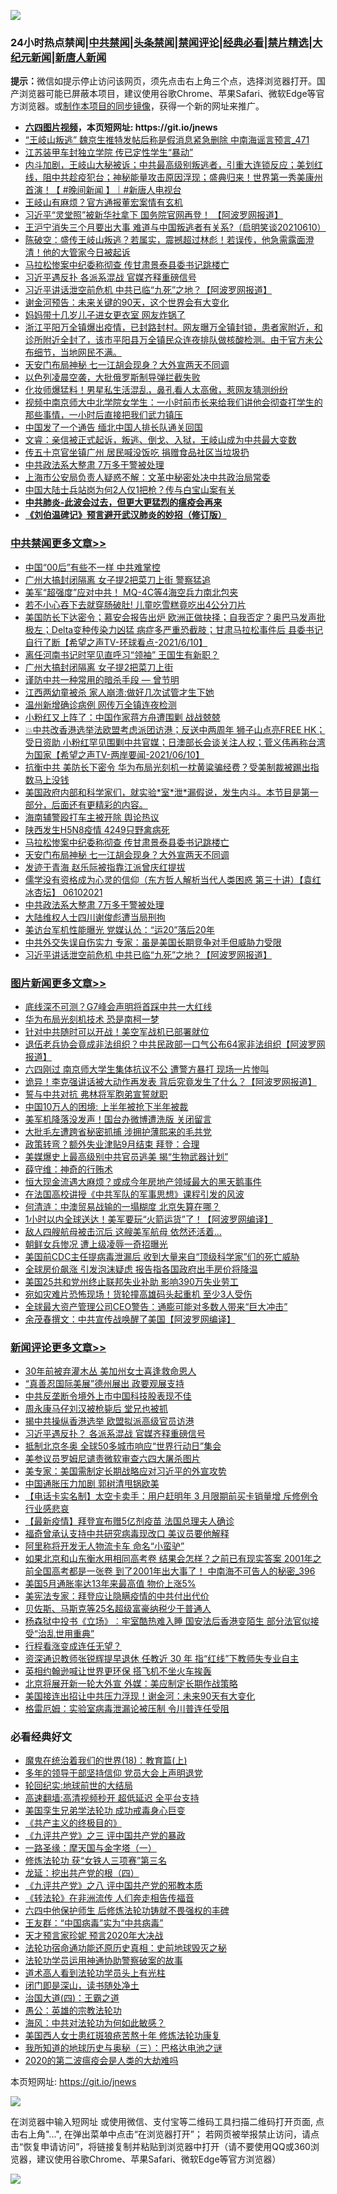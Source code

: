 ![](https://raw.githubusercontent.com/fqnews/bnews/master/64photo/fqnews-qr.jpg)

<div id="tt">
<h3>24小时热点禁闻|<a href="#%E4%B8%AD%E5%85%B1%E7%A6%81%E9%97%BB%E6%9B%B4%E5%A4%9A%E6%96%87%E7%AB%A0">中共禁闻</a>|<a href="#%E5%9B%BE%E7%89%87%E6%96%B0%E9%97%BB%E6%9B%B4%E5%A4%9A%E6%96%87%E7%AB%A0">头条禁闻</a>|<a href="#%E6%96%B0%E9%97%BB%E8%AF%84%E8%AE%BA%E6%9B%B4%E5%A4%9A%E6%96%87%E7%AB%A0">禁闻评论|<a href="#%E5%BF%85%E7%9C%8B%E7%BB%8F%E5%85%B8%E5%A5%BD%E6%96%87">经典必看|<a href="/video.md#%E7%A6%81%E7%89%87%E7%B2%BE%E9%80%89">禁片精选</a>|<a href="https://github.com/fqnews/djy/blob/master/gb/nf1351518.md#1">大纪元新闻</a>|<a href="https://github.com/fqnews/ntdtv/blob/master/gb/prog204.md#1">新唐人新闻</a></h3>
<div><b>提示：</b>微信如提示停止访问该网页，须先点击右上角三个点，选择浏览器打开。国产浏览器可能已屏蔽本项目，建议使用谷歌Chrome、苹果Safari、微软Edge等官方浏览器。或<a href="https://github.com/fqnews/bnews/blob/master/%E5%88%B6%E4%BD%9Cgit%E7%A6%81%E9%97%BB%E9%95%9C%E5%83%8F.md">制作本项目的同步镜像</a>，获得一个新的网址来推广。</div>
<ul>
<li><b><a href="http://d1.bdrive.tk/64.mp4" target="_blank">六四图片视频</a>，本页短网址: https://git.io/jnews</b></li>
<li><a href="/comments/20210610/1563791.md">“王岐山叛逃” 魏京生推特发帖后称是假消息紧急删除 中南海谣言预言_471</a></li>
<li><a href="/cbnews/20210610/1563815.md">江苏装甲车封独立学院 传已定性学生“暴动”</a></li>
<li><a href="/bannedvideo/20210610/1563814.md">内斗加剧，王岐山大秘被诉；中共最高级别叛逃者，引重大连锁反应；美划红线，阻中共趁疫犯台；神秘能量攻击原因浮现；盛典归来！世界第一秀美康州首演！【 #晚间新闻 】｜#新唐人电视台</a></li>
<li><a href="/cbnews/20210610/1563954.md">王岐山有麻烦？官方通报董宏案情有玄机</a></li>
<li><a href="/cbnews/20210610/1563988.md">习近平“灵堂照”被新华社拿下 国务院官网再登！ 【阿波罗网报道】</a></li>
<li><a href="/bannedvideo/20210610/1564069.md">王沪宁消失三个月要出大事 难道与中国叛逃者有关系?（启明笑谈20210610）</a></li>
<li><a href="/bannedvideo/20210610/1563875.md">陈破空：盛传王岐山叛逃？若属实，震撼超过林彪！若误传，他急需露面澄清！他的大管家今日被起诉</a></li>
<li><a href="/cbnews/20210610/1564131.md">马拉松惨案中纪委称彻查 传甘肃景泰县委书记跳楼亡</a></li>
<li><a href="/cbnews/20210610/1563995.md">习近平遇反扑 各派系混战 官媒齐释重磅信号</a></li>
<li><a href="/cbnews/20210610/1564015.md">习近平讲话泄空前危机 中共已临“九死”之地？【阿波罗网报道】</a></li>
<li><a href="/cnnews/hknews/20210610/1563882.md">谢金河预告：未来关键的90天，这个世界会有大变化</a></li>
<li><a href="/cnnews/20210610/1563861.md">妈妈带十几岁儿子进女更衣室 网友炸锅了</a></li>
<li><a href="/bannedvideo/20210610/1564202.md">浙江平阳万全镇爆出疫情，已封路封村。网友曝万全镇封锁，患者家附近，和诊所附近全封了，该市平阳县万全镇民众连夜排队做核酸检测。由于官方未公布细节，当地网民不满。</a></li>
<li><a href="/cbnews/20210610/1564130.md">天安门布局神秘 七一江胡会现身？大外宣两天不同调</a></li>
<li><a href="/cnnews/20210610/1564038.md">以色列凌晨空袭，大批俄罗斯制导弹拦截失败</a></li>
<li><a href="/yule/20210610/1563805.md">化妆师爆猛料！男星私生活混乱，鼻孔看人太高傲，惹网友猜测纷纷</a></li>
<li><a href="/bannedvideo/20210610/1564129.md">视频中南京师大中北学院女学生：一小时前市长来给我们讲他会彻查打学生的那些事情，一小时后直接把我们武力镇压</a></li>
<li><a href="/cbnews/20210610/1563831.md">中国发了一个通告 缅北中国人排长队通关回国</a></li>
<li><a href="/bannedvideo/20210610/1564077.md">文睿：亲信被正式起诉，叛逃、倒戈、入狱，王岐山成为中共最大变数</a></li>
<li><a href="/cbnews/20210610/1563953.md">传五十京官坐镇广州 居民喊没饭吃 捐赠食品社区当垃圾扔</a></li>
<li><a href="/cbnews/20210610/1564089.md">中共政法系大整肃 7万多干警被处理</a></li>
<li><a href="/lifebaike/20210610/1564016.md">上海市公安局负责人疑惑不解：文革中秘密处决中共政治局常委</a></li>
<li><a href="/cnnews/20210610/1564080.md">中国大陆士兵站岗为何2人仅1把枪？传与白宝山案有关</a></li>
<li><b><a href="/comments/20200211/1275071.md" target="_blank">中共肺炎-此波会过去，但更大更猛烈的瘟疫会再来</a></b></li>
<li><b><a href="/comments/20200207/1272816.md" target="_blank">《刘伯温碑记》预言避开武汉肺炎的妙招（修订版）</a></b></li>
</ul>
</div>

<div class="catlist">
<h3><a href="/cbnews/" target="_blank">中共禁闻</a><span><a href="/cbnews/" target="_blank" rel="nofollow">更多文章>></a></span></h3>
<ul>
<li><a href="/cbnews/20210611/1564417.md" target="_blank">中国“00后”有些不一样 中共难掌控</a></li>
<li><a href="/cbnews/20210611/1564386.md" target="_blank">广州大搞封闭隔离 女子提2把菜刀上街 警察猛追</a></li>
<li><a href="/cbnews/20210611/1564357.md" target="_blank">美军“超强度”应对中共！ MQ-4C等4海空兵力南北包夹</a></li>
<li><a href="/cbnews/20210611/1564356.md" target="_blank">若不小心吞下去就穿肠破肚! 儿童吃雪糕竟吃出4公分刀片</a></li>
<li><a href="/comments/20210611/1564355.md" target="_blank">美国防长下达密令；慕安会报告出炉 欧洲正做抉择；自我否定？奥巴马发声批极左；Delta变种传染力凶猛 病症多严重恐截肢；甘肃马拉松事件后 县委书记自行了断【希望之声TV-环球看点-2021/6/10】</a></li>
<li><a href="/cbnews/20210610/1564324.md" target="_blank">离任河南书记时罕见直呼习“领袖” 王国生有新职？</a></li>
<li><a href="/cbnews/20210610/1564305.md" target="_blank">广州大搞封闭隔离 女子提2把菜刀上街</a></li>
<li><a href="/comments/20210610/1564097.md" target="_blank">谨防中共一种常用的暗杀手段 — 曾节明</a></li>
<li><a href="/cbnews/20210610/1564215.md" target="_blank">江西两幼童被杀 家人崩溃:做好几次试管才生下她</a></li>
<li><a href="/cbnews/20210610/1564214.md" target="_blank">温州新增确诊病例 网传万全镇连夜检测</a></li>
<li><a href="/cbnews/20210610/1564198.md" target="_blank">小粉红又上阵了：中国作家蒋方舟遭围剿 战战兢兢</a></li>
<li><a href="/comments/20210610/1564195.md" target="_blank">💥中共改香港选举法欧盟考虑派团访港；反送中两周年 狮子山点亮FREE HK；受日资助 小粉红罕见围剿中共官媒；日澳部长会谈关注人权；菅义伟再称台湾为国家【希望之声TV-两岸要闻-2021/06/10】</a></li>
<li><a href="/cbnews/20210610/1564170.md" target="_blank">抗衡中共 美防长下密令 华为布局光刻机一枕黄粱骗经费？受美制裁被踢出指数马上没钱</a></li>
<li><a href="/comments/20210610/1564169.md" target="_blank">美国政府内部和科学家们，就实验*室*泄*漏假说，发生内斗。本节目是第一部分，后面还有更精彩的内容。</a></li>
<li><a href="/cbnews/20210610/1564143.md" target="_blank">海南辅警殴打车主被开除 舆论热议</a></li>
<li><a href="/cbnews/20210610/1564142.md" target="_blank">陕西发生H5N8疫情 4249只野禽病死</a></li>
<li><a href="/cbnews/20210610/1564131.md" target="_blank">马拉松惨案中纪委称彻查 传甘肃景泰县委书记跳楼亡</a></li>
<li><a href="/cbnews/20210610/1564130.md" target="_blank">天安门布局神秘 七一江胡会现身？大外宣两天不同调</a></li>
<li><a href="/cbnews/20210610/1564113.md" target="_blank">发迹于青海 赵乐际被指靠江派曾庆红提拔</a></li>
<li><a href="/comments/20210610/1564111.md" target="_blank">儒学没有资格成为心灵的信仰（东方哲人解析当代人类困惑  第三十讲）【袁红冰杏坛】 06102021</a></li>
<li><a href="/cbnews/20210610/1564089.md" target="_blank">中共政法系大整肃 7万多干警被处理</a></li>
<li><a href="/cbnews/20210610/1564083.md" target="_blank">大陆维权人士四川谢俊彪遭当局刑拘</a></li>
<li><a href="/cbnews/20210610/1564072.md" target="_blank">美访台军机性能曝光 党媒认怂：“运20”落后20年</a></li>
<li><a href="/cbnews/20210610/1564023.md" target="_blank">中共外交失误自伤实力 专家：虽是美国长期竞争对手但威胁力受限</a></li>
<li><a href="/cbnews/20210610/1564015.md" target="_blank">习近平讲话泄空前危机 中共已临“九死”之地？【阿波罗网报道】</a></li>

</ul>
</div>
<div class="catlist">
<h3><a href="/topimagenews/" target="_blank">图片新闻</a><span><a href="/topimagenews/" target="_blank" rel="nofollow">更多文章>></a></span></h3>
<ul>
<li><a href="/topimagenews/20210609/1563248.md" target="_blank">底线深不可测？G7峰会声明将首踩中共一大红线</a></li>
<li><a href="/topimagenews/20210609/1563122.md" target="_blank">华为布局光刻机技术 恐是南柯一梦</a></li>
<li><a href="/topimagenews/20210608/1562813.md" target="_blank">针对中共随时可以开战！美空军战机已部署就位</a></li>
<li><a href="/topimagenews/20210608/1562650.md" target="_blank">退伍老兵协会竟成非法组织？中共民政部一口气公布64家非法组织【阿波罗网报道】</a></li>
<li><a href="/topimagenews/20210608/1562320.md" target="_blank">六四刚过 南京师大学生集体抗议不公 遭警方暴打 现场一片惨叫</a></li>
<li><a href="/topimagenews/20210608/1562319.md" target="_blank">诡异！李克强讲话被大动作再发表 背后究竟发生了什么？【阿波罗网报道】</a></li>
<li><a href="/topimagenews/20210608/1562318.md" target="_blank">誓与中共对抗 弗林将军胞弟宣誓就职</a></li>
<li><a href="/topimagenews/20210608/1562317.md" target="_blank">中国10万人的困境: 上半年被抢下半年被裁</a></li>
<li><a href="/topimagenews/20210608/1562316.md" target="_blank">美军机降落没发声！国台办微博遭洗版 关闭留言</a></li>
<li><a href="/topimagenews/20210608/1562315.md" target="_blank">大批毛左遭跨省秘密抓捕 涉拥护薄熙来的毛共党</a></li>
<li><a href="/topimagenews/20210608/1562314.md" target="_blank">政策转弯？额外失业津贴9月结束 拜登：合理</a></li>
<li><a href="/topimagenews/20210607/1561590.md" target="_blank">美媒爆史上最高级别中共官员逃美 揭“生物武器计划”</a></li>
<li><a href="/topimagenews/20210606/1561402.md" target="_blank">薛守维：神奇的行贿术</a></li>
<li><a href="/topimagenews/20210606/1561365.md" target="_blank">恒大现金流遇大麻烦？或成今年房地产领域最大的黑天鹅事件</a></li>
<li><a href="/comments/20210606/1561346.md" target="_blank">在法国高校讲授《中共军队的军事思想》课程引发的风波</a></li>
<li><a href="/topimagenews/20210606/1561115.md" target="_blank">何清涟：中澳贸易战输的一塌糊度 北京失算在哪？</a></li>
<li><a href="/topimagenews/20210605/1560838.md" target="_blank">1小时以内全球送达！美军要玩“火箭运货”了！【阿波罗网编译】</a></li>
<li><a href="/topimagenews/20210605/1560764.md" target="_blank">敌人四艘航母被击沉后 这艘美军航母 依然还活着&#8230;</a></li>
<li><a href="/topimagenews/20210605/1560763.md" target="_blank">朝鲜女兵惨况 遭上级凌辱一奇招曝光</a></li>
<li><a href="/topimagenews/20210604/1560399.md" target="_blank">美国前CDC主任提病毒泄漏后 收到大量来自“顶级科学家”们的死亡威胁</a></li>
<li><a href="/topimagenews/20210604/1559716.md" target="_blank">全球房价飙涨 引发泡沫疑虑 报告指各国政府出手房价将降温</a></li>
<li><a href="/topimagenews/20210604/1559658.md" target="_blank">美国25共和党州终止联邦失业补助 影响390万失业劳工</a></li>
<li><a href="/topimagenews/20210604/1559625.md" target="_blank">宛如灾难片恐怖现场！货轮撞高雄码头起重机 至少3人受伤</a></li>
<li><a href="/topimagenews/20210604/1559624.md" target="_blank">全球最大资产管理公司CEO警告：通膨可能对多数人带来“巨大冲击”</a></li>
<li><a href="/topimagenews/20210603/1559198.md" target="_blank">余茂春撰文：中共宣传战唤醒了美国【阿波罗网编译】</a></li>

</ul>
</div>
<div class="catlist">
<h3><a href="/comments/" target="_blank">新闻评论</a><span><a href="/comments/" target="_blank" rel="nofollow">更多文章>></a></span></h3>
<ul>
<li><a href="/comments/20210611/1564454.md" target="_blank">30年前被弃灌木丛 美加州女士喜逢救命恩人</a></li>
<li><a href="/comments/20210611/1564453.md" target="_blank">“真善忍国际美展”德州展出 政要观展支持</a></li>
<li><a href="/comments/20210611/1564438.md" target="_blank">中共反垄断令境外上市中国科技股表现不佳</a></li>
<li><a href="/comments/20210611/1564426.md" target="_blank">周永康马仔刘汉被枪毙后 堂兄也被抓</a></li>
<li><a href="/comments/20210611/1564425.md" target="_blank">揭中共操纵香港选举 欧盟拟派高级官员访港</a></li>
<li><a href="/comments/20210611/1564424.md" target="_blank">习近平遇反扑？ 各派系混战 官媒齐释重磅信号</a></li>
<li><a href="/comments/20210611/1564421.md" target="_blank">抵制北京冬奥 全球50多城市响应“世界行动日”集会</a></li>
<li><a href="/comments/20210611/1564415.md" target="_blank">美参议员罗姆尼谴责微软审查六四大屠杀图片</a></li>
<li><a href="/comments/20210611/1564414.md" target="_blank">美专家：美国需制定长期战略应对习近平的外宣攻势</a></li>
<li><a href="/comments/20210611/1564413.md" target="_blank">中国通胀压力加剧 郭树清甩锅欧美</a></li>
<li><a href="/comments/20210611/1564404.md" target="_blank">【电话卡实名制】太空卡卖手：用户赶明年 3 月限期前买卡销量增 斥修例令行业感悲哀</a></li>
<li><a href="/comments/20210611/1564403.md" target="_blank">【最新疫情】拜登宣布赠5亿剂疫苗 法国总理夫人确诊</a></li>
<li><a href="/comments/20210611/1564400.md" target="_blank">福奇曾承认支持中共研究病毒现改口 美议员要他解释</a></li>
<li><a href="/comments/20210611/1564399.md" target="_blank">阿里称将开发无人物流卡车 命名“小蛮驴”</a></li>
<li><a href="/comments/20210611/1564394.md" target="_blank">如果北京和山东衡水用相同高考卷 结果会怎样？之前已有现实答案 2001年之前全国高考都是一张卷 到了2001年出大事了！ 中南海不可告人的秘密_396</a></li>
<li><a href="/comments/20210611/1564392.md" target="_blank">美国5月通胀率达13年来最高值 物价上涨5%</a></li>
<li><a href="/comments/20210611/1564381.md" target="_blank">美宪法专家：拜登应让隐瞒疫情的中共付出代价</a></li>
<li><a href="/comments/20210611/1564378.md" target="_blank">贝佐斯、马斯克等25名超级富豪纳税少于普通人</a></li>
<li><a href="/comments/20210611/1564374.md" target="_blank">杨森狱中投书《立场》︰牢室酷热难入睡 国安法后香港变陌生 部分法官似接受“治乱世用重典”</a></li>
<li><a href="/comments/20210611/1564373.md" target="_blank">行程看涨变成连任无望？</a></li>
<li><a href="/comments/20210611/1564371.md" target="_blank">资深通识教师张锐辉提早退休 任教近 30 年 指“红线”下教师失专业自主</a></li>
<li><a href="/comments/20210611/1564370.md" target="_blank">英相约翰逊喊让世界更环保 搭飞机不坐火车挨轰</a></li>
<li><a href="/comments/20210611/1564369.md" target="_blank">北京将展开新一轮大外宣 外媒：美应制定长期作战策略</a></li>
<li><a href="/comments/20210611/1564368.md" target="_blank">美国接连出招让中共压力浮现！谢金河：未来90天有大变化</a></li>
<li><a href="/comments/20210611/1564362.md" target="_blank">格雷厄姆：实验室病毒泄漏论被压制 令川普连任受阻</a></li>

</ul>
</div>

<div class="catlist">
<h3>必看经典好文</h3>
<ul>
<li><a href="/topimagenews/20180701/965109.md" target="_blank">魔鬼在统治着我们的世界(18)：教育篇(上)</a></li>
<li><a href="/comments/20210307/1500218.md" target="_blank">多年的领导干部坚持信仰 党员大会上声明退党</a></li>
<li><a href="/comments/20200920/582873.md" target="_blank">轮回纪实:地球前世的大结局</a></li>
<li><a href="/comments/20210202/1479954.md" target="_blank">高速翻墙:高清视频秒开 超低延迟 全平台支持</a></li>
<li><a href="/comments/20210509/1542373.md" target="_blank">美国孪生兄弟学法轮功 成功戒毒身心巨变</a></li>
<li><a href="/bookwiki/20171120/858084.md" target="_blank">《共产主义的终极目的》</a></li>
<li><a href="/bookonline/20131116/201054.md" target="_blank">《九评共产党》之三 评中国共产党的暴政</a></li>
<li><a href="/tculture/20160806/568214.md" target="_blank">一路圣缘：摩天国与金字塔（一）</a></li>
<li><a href="/comments/20210328/1514058.md" target="_blank">修炼法轮功 获“女铁人三项赛”第三名</a></li>
<li><a href="/comments/20200930/1405812.md" target="_blank">龙延：挖出共产党的根（四）</a></li>
<li><a href="/bookonline/20131116/201047.md" target="_blank">《九评共产党》之八 评中国共产党的邪教本质</a></li>
<li><a href="/comments/20210509/1542786.md" target="_blank">《转法轮》在非洲流传 人们奔走相告传福音</a></li>
<li><a href="/comments/20200926/1403542.md" target="_blank">六四中他保护师生 后修炼法轮功铸就不畏强权的丰碑</a></li>
<li><a href="/comments/20200318/1295755.md" target="_blank">王友群：“中国病毒”实为“中共病毒”</a></li>
<li><a href="/topimagenews/20200513/1327828.md" target="_blank">天才预言家珍妮 预言2020年大决战</a></li>
<li><a href="/tculture/20121025/73069.md" target="_blank">法轮功宿命通功能还原历史真相：史前地球毁灭之秘</a></li>
<li><a href="/cbnews/20170626/780479.md" target="_blank">法轮功学员运用神通协助警察破案的故事</a></li>
<li><a href="/comments/20200227/1284657.md" target="_blank">道术高人看到法轮功学员头上有光柱</a></li>
<li><a href="/tculture/20200803/1373949.md" target="_blank">闭门即是深山，读书随处净土</a></li>
<li><a href="/cbnews/20180310/912637.md" target="_blank">治国大道(四)：王霸之道</a></li>
<li><a href="/comments/20200313/1292991.md" target="_blank">愚公：英雄的宗教法轮功</a></li>
<li><a href="/comments/20191218/1228234.md" target="_blank">海风：中共对法轮功为何如此敏感？</a></li>
<li><a href="/comments/20190126/1070164.md" target="_blank">美国西人女士患红斑狼疮苦熬十年 修炼法轮功康复</a></li>
<li><a href="/tculture/xiulian/20170726/797589.md" target="_blank">我所知道的地球历史与奥秘（三）：巴格达电池之谜</a></li>
<li><a href="/comments/20200712/1359432.md" target="_blank">2020的第二波瘟疫会是人类的大劫难吗</a></li>

</ul>
</div>

本页短网址: https://git.io/jnews

![](https://raw.githubusercontent.com/fqnews/bnews/master/64photo/fqnews-qr.jpg)

在浏览器中输入短网址 或使用微信、支付宝等二维码工具扫描二维码打开页面, 点击右上角"...", 在弹出菜单中点击“在浏览器打开”； 若网页被举报禁止访问，请点击“恢复申请访问”，将链接复制并粘贴到浏览器中打开（请不要使用QQ或360浏览器，建议使用谷歌Chrome、苹果Safari、微软Edge等官方浏览器）

![](https://raw.githubusercontent.com/fqnews/bnews/master/64photo/wx.jpg)